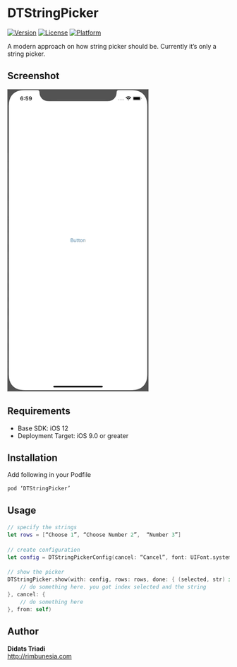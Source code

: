 # DTStringPicker
[![Version](https://img.shields.io/cocoapods/v/DTStringPicker.svg?style=flat)](http://cocoapods.org/pods/DTStringPicker)
[![License](https://img.shields.io/cocoapods/l/DTStringPicker.svg?style=flat)](http://cocoapods.org/pods/DTStringPicker)
[![Platform](https://img.shields.io/cocoapods/p/DTStringPicker?style=flat)](http://cocoapods.org/pods/DTStringPicker)

A modern approach on how string picker should be. Currently it’s only a string picker.

## Screenshot
![Screenshot](https://github.com/didats/DTStringPicker/raw/master/screenshot.gif)

##  Requirements
* Base SDK: iOS 12
* Deployment Target: iOS 9.0 or greater

## Installation
Add following in your Podfile

```
pod ‘DTStringPicker’
```

## Usage
```swift
// specify the strings
let rows = [“Choose 1”, “Choose Number 2”,  “Number 3”]

// create configuration
let config = DTStringPickerConfig(cancel: “Cancel”, font: UIFont.systemFont(ofSize: 17, weight: .light), color: UIColor.black)

// show the picker
DTStringPicker.show(with: config, rows: rows, done: { (selected, str) in
	// do something here. you got index selected and the string
}, cancel: {
	// do something here
}, from: self)
```

## Author
**Didats Triadi**  
http://rimbunesia.com



